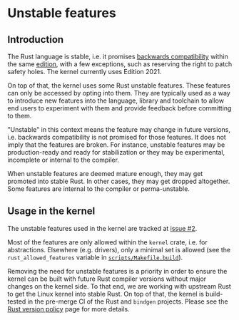 # Unstable features

## Introduction

The Rust language is stable, i.e. it promises [backwards compatibility](https://blog.rust-lang.org/2014/10/30/Stability.html) within the same [edition](https://doc.rust-lang.org/edition-guide/editions/), with a few exceptions, such as reserving the right to patch safety holes. The kernel currently uses Edition 2021.

On top of that, the kernel uses some Rust unstable features. These features can only be accessed by opting into them. They are typically used as a way to introduce new features into the language, library and toolchain to allow end users to experiment with them and provide feedback before committing to them.

"Unstable" in this context means the feature may change in future versions, i.e. backwards compatibility is not promised for those features. It does not imply that the features are broken. For instance, unstable features may be production-ready and ready for stabilization or they may be experimental, incomplete or internal to the compiler.

When unstable features are deemed mature enough, they may get promoted into stable Rust. In other cases, they may get dropped altogether. Some features are internal to the compiler or perma-unstable.

## Usage in the kernel

The unstable features used in the kernel are tracked at [issue #2](https://github.com/Rust-for-Linux/linux/issues/2).

Most of the features are only allowed within the `kernel` crate, i.e. for abstractions. Elsewhere (e.g. drivers), only a minimal set is allowed (see the `rust_allowed_features` variable in [`scripts/Makefile.build`](https://git.kernel.org/pub/scm/linux/kernel/git/torvalds/linux.git/tree/scripts/Makefile.build)).

Removing the need for unstable features is a priority in order to ensure the kernel can be built with future Rust compiler versions without major changes on the kernel side. To that end, we are working with upstream Rust to get the Linux kernel into stable Rust. On top of that, the kernel is build-tested in the pre-merge CI of the Rust and `bindgen` projects. Please see the [Rust version policy](Rust-version-policy.md) page for more details.
